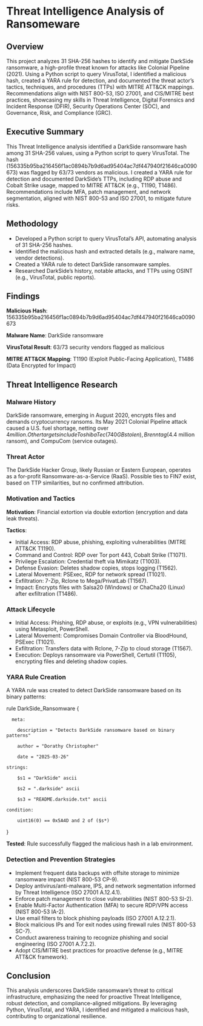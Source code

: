 # Threat Intelligence Analysis of Ransomeware

## Overview
This project analyzes 31 SHA-256 hashes to identify and mitigate DarkSide ransomware, a high-profile threat known for attacks like Colonial Pipeline (2021). Using a Python script to query VirusTotal, I identified a malicious hash, created a YARA rule for detection, and documented the threat actor’s tactics, techniques, and procedures (TTPs) with MITRE ATT&CK mappings. Recommendations align with NIST 800-53, ISO 27001, and CIS/MITRE best practices, showcasing my skills in Threat Intelligence, Digital Forensics and Incident Response (DFIR), Security Operations Center (SOC), and Governance, Risk, and Compliance (GRC).


## Executive Summary
This Threat Intelligence analysis identified a DarkSide ransomware hash among 31 SHA-256 values, using a Python script to query VirusTotal. The hash (156335b95ba216456f1ac0894b7b9d6ad95404ac7df447940f21646ca0090673) was flagged by 63/73 vendors as malicious. I created a YARA rule for detection and documented DarkSide’s TTPs, including RDP abuse and Cobalt Strike usage, mapped to MITRE ATT&CK (e.g., T1190, T1486). Recommendations include MFA, patch management, and network segmentation, aligned with NIST 800-53 and ISO 27001, to mitigate future risks.

## Methodology

- Developed a Python script to query VirusTotal’s API, automating analysis of 31 SHA-256 hashes.
- Identified the malicious hash and extracted details (e.g., malware name, vendor detections).
- Created a YARA rule to detect DarkSide ransomware samples.
- Researched DarkSide’s history, notable attacks, and TTPs using OSINT (e.g., VirusTotal, public reports).

## Findings

**Malicious Hash**: 156335b95ba216456f1ac0894b7b9d6ad95404ac7df447940f21646ca0090673

**Malware Name**: DarkSide ransomware

**VirusTotal Result**: 63/73 security vendors flagged as malicious

**MITRE ATT&CK Mapping**: T1190 (Exploit Public-Facing Application), T1486 (Data Encrypted for Impact)

## Threat Intelligence Research
### Malware History
DarkSide ransomware, emerging in August 2020, encrypts files and demands cryptocurrency ransoms. Its May 2021 Colonial Pipeline attack caused a U.S. fuel shortage, netting over $4 million. Other targets include Toshiba Tec (740GB stolen), Brenntag ($4.4 million ransom), and CompuCom (service outages).

### Threat Actor
The DarkSide Hacker Group, likely Russian or Eastern European, operates as a for-profit Ransomware-as-a-Service (RaaS). Possible ties to FIN7 exist, based on TTP similarities, but no confirmed attribution.

### Motivation and Tactics

**Motivation**: Financial extortion via double extortion (encryption and data leak threats).

**Tactics**:
- Initial Access: RDP abuse, phishing, exploiting vulnerabilities (MITRE ATT&CK T1190).
- Command and Control: RDP over Tor port 443, Cobalt Strike (T1071).
- Privilege Escalation: Credential theft via Mimikatz (T1003).
- Defense Evasion: Deletes shadow copies, stops logging (T1562).
- Lateral Movement: PSExec, RDP for network spread (T1021).
- Exfiltration: 7-Zip, Rclone to Mega/PrivatLab (T1567).
- Impact: Encrypts files with Salsa20 (Windows) or ChaCha20 (Linux) after exfiltration (T1486).


### Attack Lifecycle

- Initial Access: Phishing, RDP abuse, or exploits (e.g., VPN vulnerabilities) using Metasploit, PowerShell.
- Lateral Movement: Compromises Domain Controller via BloodHound, PSExec (T1021).
- Exfiltration: Transfers data with Rclone, 7-Zip to cloud storage (T1567).
- Execution: Deploys ransomware via PowerShell, Certutil (T1105), encrypting files and deleting shadow copies.

### YARA Rule Creation
A YARA rule was created to detect DarkSide ransomware based on its binary patterns:

rule DarkSide_Ransomware {
      
      meta:
    
        description = "Detects DarkSide ransomware based on binary patterns"
        
        author = "Dorathy Christopher"
        
        date = "2025-03-26"
    
    strings:
    
        $s1 = "DarkSide" ascii
        
        $s2 = ".darkside" ascii
        
        $s3 = "README.darkside.txt" ascii
    
    condition:
    
        uint16(0) == 0x5A4D and 2 of ($s*)

}

**Tested**: Rule successfully flagged the malicious hash in a lab environment.

### Detection and Prevention Strategies

- Implement frequent data backups with offsite storage to minimize ransomware impact (NIST 800-53 CP-9).
- Deploy antivirus/anti-malware, IPS, and network segmentation informed by Threat Intelligence (ISO 27001 A.12.4.1).
- Enforce patch management to close vulnerabilities (NIST 800-53 SI-2).
- Enable Multi-Factor Authentication (MFA) to secure RDP/VPN access (NIST 800-53 IA-2).
- Use email filters to block phishing payloads (ISO 27001 A.12.2.1).
- Block malicious IPs and Tor exit nodes using firewall rules (NIST 800-53 SC-7).
- Conduct awareness training to recognize phishing and social engineering (ISO 27001 A.7.2.2).
- Adopt CIS/MITRE best practices for proactive defense (e.g., MITRE ATT&CK framework).

## Conclusion
This analysis underscores DarkSide ransomware’s threat to critical infrastructure, emphasizing the need for proactive Threat Intelligence, robust detection, and compliance-aligned mitigations. By leveraging Python, VirusTotal, and YARA, I identified and mitigated a malicious hash, contributing to organizational resilience.

